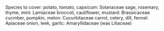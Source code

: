 Species to cover:
potato, tomato, capsicum: Solanaceae
sage, rosemary, thyme, mint: Lamiaceae
broccoli, cauliflower, mustard: Brassicaceae
cucmber, pumpkin, melon: Cucurbitaceae
carrot, celery, dill, fennel: Apiaceae
onion, leek, garlic: Amaryllidaceae (was Liliaceae)

 
